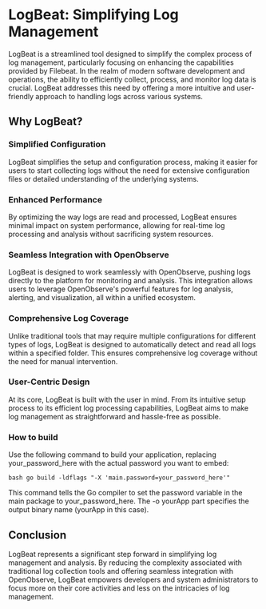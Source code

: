 # LogBeat: Simplifying Log Management

LogBeat is a streamlined tool designed to simplify the complex process of log management, particularly focusing on enhancing the capabilities provided by Filebeat. In the realm of modern software development and operations, the ability to efficiently collect, process, and monitor log data is crucial. LogBeat addresses this need by offering a more intuitive and user-friendly approach to handling logs across various systems.

## Why LogBeat?

### Simplified Configuration
LogBeat simplifies the setup and configuration process, making it easier for users to start collecting logs without the need for extensive configuration files or detailed understanding of the underlying systems.

### Enhanced Performance
By optimizing the way logs are read and processed, LogBeat ensures minimal impact on system performance, allowing for real-time log processing and analysis without sacrificing system resources.

### Seamless Integration with OpenObserve
LogBeat is designed to work seamlessly with OpenObserve, pushing logs directly to the platform for monitoring and analysis. This integration allows users to leverage OpenObserve's powerful features for log analysis, alerting, and visualization, all within a unified ecosystem.

### Comprehensive Log Coverage
Unlike traditional tools that may require multiple configurations for different types of logs, LogBeat is designed to automatically detect and read all logs within a specified folder. This ensures comprehensive log coverage without the need for manual intervention.

### User-Centric Design
At its core, LogBeat is built with the user in mind. From its intuitive setup process to its efficient log processing capabilities, LogBeat aims to make log management as straightforward and hassle-free as possible.

### How to build 
Use the following command to build your application, replacing your_password_here with the actual password you want to embed:

``bash
go build -ldflags "-X 'main.password=your_password_here'"
``

This command tells the Go compiler to set the password variable in the main package to your_password_here. The -o yourApp part specifies the output binary name (yourApp in this case).

## Conclusion

LogBeat represents a significant step forward in simplifying log management and analysis. By reducing the complexity associated with traditional log collection tools and offering seamless integration with OpenObserve, LogBeat empowers developers and system administrators to focus more on their core activities and less on the intricacies of log management.